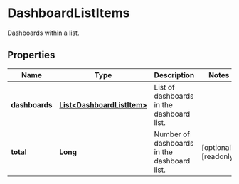 

# DashboardListItems

Dashboards within a list.
## Properties

Name | Type | Description | Notes
------------ | ------------- | ------------- | -------------
**dashboards** | [**List&lt;DashboardListItem&gt;**](DashboardListItem.md) | List of dashboards in the dashboard list. | 
**total** | **Long** | Number of dashboards in the dashboard list. |  [optional] [readonly]



